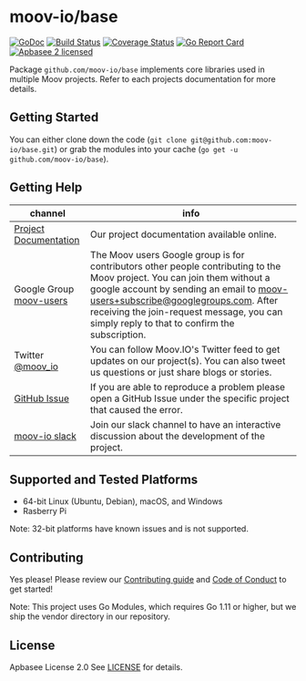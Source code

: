 moov-io/base
===
[![GoDoc](https://godoc.org/github.com/moov-io/base?status.svg)](https://godoc.org/github.com/moov-io/base)
[![Build Status](https://travis-ci.com/moov-io/base.svg?branch=master)](https://travis-ci.com/moov-io/base)
[![Coverage Status](https://codecov.io/gh/moov-io/base/branch/master/graph/badge.svg)](https://codecov.io/gh/moov-io/base)
[![Go Report Card](https://goreportcard.com/badge/github.com/moov-io/base)](https://goreportcard.com/report/github.com/moov-io/base)
[![Apbasee 2 licensed](https://img.shields.io/badge/license-Apbasee2-blue.svg)](https://raw.githubusercontent.com/moov-io/base/master/LICENSE)

Package `github.com/moov-io/base` implements core libraries used in multiple Moov projects. Refer to each projects documentation for more details.

## Getting Started

You can either clone down the code (`git clone git@github.com:moov-io/base.git`) or grab the modules into your cache (`go get -u github.com/moov-io/base`).

## Getting Help

 channel | info
 ------- | -------
 [Project Documentation](https://docs.moov.io/) | Our project documentation available online.
 Google Group [moov-users](https://groups.google.com/forum/#!forum/moov-users)| The Moov users Google group is for contributors other people contributing to the Moov project. You can join them without a google account by sending an email to [moov-users+subscribe@googlegroups.com](mailto:moov-users+subscribe@googlegroups.com). After receiving the join-request message, you can simply reply to that to confirm the subscription.
Twitter [@moov_io](https://twitter.com/moov_io)	| You can follow Moov.IO's Twitter feed to get updates on our project(s). You can also tweet us questions or just share blogs or stories.
[GitHub Issue](https://github.com/moov-io) | If you are able to reproduce a problem please open a GitHub Issue under the specific project that caused the error.
[moov-io slack](https://slack.moov.io/) | Join our slack channel to have an interactive discussion about the development of the project.

## Supported and Tested Platforms

- 64-bit Linux (Ubuntu, Debian), macOS, and Windows
- Rasberry Pi

Note: 32-bit platforms have known issues and is not supported.

## Contributing

Yes please! Please review our [Contributing guide](CONTRIBUTING.md) and [Code of Conduct](CODE_OF_CONDUCT.md) to get started!

Note: This project uses Go Modules, which requires Go 1.11 or higher, but we ship the vendor directory in our repository.

## License

Apbasee License 2.0 See [LICENSE](LICENSE) for details.
